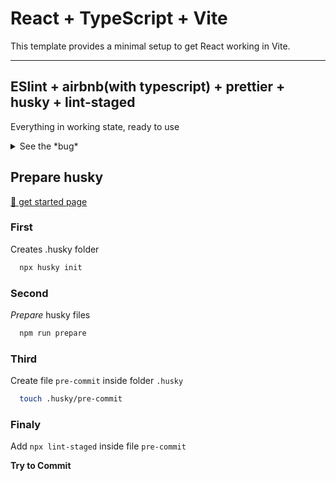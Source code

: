 # React + TypeScript + Vite

This template provides a minimal setup to get React working in Vite.

---

## ESlint + airbnb(with typescript) + prettier + husky + lint-staged

Everything in working state, ready to use

<details>
  <summary>See the *bug*</summary>
  I couldn't figure out how to not include this rule
  `vite` should be in devDep. but eslint tells, that it needs to be in regular Dependencies

> So this works just fine

```cjs
rules: {
    'import/no-extraneous-dependencies': [
      'error',
      {
        devDependencies: ['vite.config.ts'],
        optionalDependencies: ['vite.config.ts'],
        peerDependencies: ['vite.config.ts'],
      },
    ],
  },
```

</details>

## Prepare husky

[🐶 get started page](https://typicode.github.io/husky/get-started.html)

### First

Creates .husky folder

```bash
  npx husky init
```

### Second

_Prepare_ husky files

```bash
  npm run prepare
```

### Third

Create file `pre-commit` inside folder `.husky`

```bash
  touch .husky/pre-commit
```

### Finaly

Add `npx lint-staged` inside file `pre-commit`

**Try to Commit**
